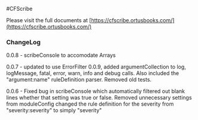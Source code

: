 #CFScribe

Please visit the full documents at [https://cfscribe.ortusbooks.com/](https://cfscribe.ortusbooks.com/)




### ChangeLog
0.0.8 - scribeConsole to accomodate Arrays

0.0.7 - updated to use ErrorFilter 0.0.9, added argumentCollection to log, logMessage, fatal, error, warn, info and debug calls. Also included the "argument:name" ruleDefinition parser. Removed old tests.  

0.0.6 - Fixed bug in scribeConsole which automatically filtered out blank lines whether that setting was true or false. 
        Removed unnecessary settings from moduleConfig
        changed the rule definition for the severity from "severity:severity" to simply "severity"
